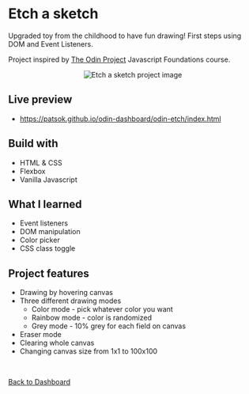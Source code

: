 # Etch a sketch
Upgraded toy from the childhood to have fun drawing! First steps using DOM and Event Listeners.

Project inspired by [The Odin Project](https://www.theodinproject.com/) Javascript Foundations course. 

<p align="center">
<img src='https://media.giphy.com/media/wVlDY6dx2xxY1uovRE/giphy.gif' alt='Etch a sketch project image' /></p>

## Live preview

- https://patsok.github.io/odin-dashboard/odin-etch/index.html

## Build with

- HTML & CSS
- Flexbox
- Vanilla Javascript

## What I learned

- Event listeners
- DOM manipulation
- Color picker
- CSS class toggle

## Project features

- Drawing by hovering canvas
- Three different drawing modes
    - Color mode - pick whatever color you want
    - Rainbow mode - color is randomized
    - Grey mode - 10% grey for each field on canvas
- Eraser mode 
- Clearing whole canvas
- Changing canvas size from 1x1 to 100x100

<br>

[Back to Dashboard](../../../)